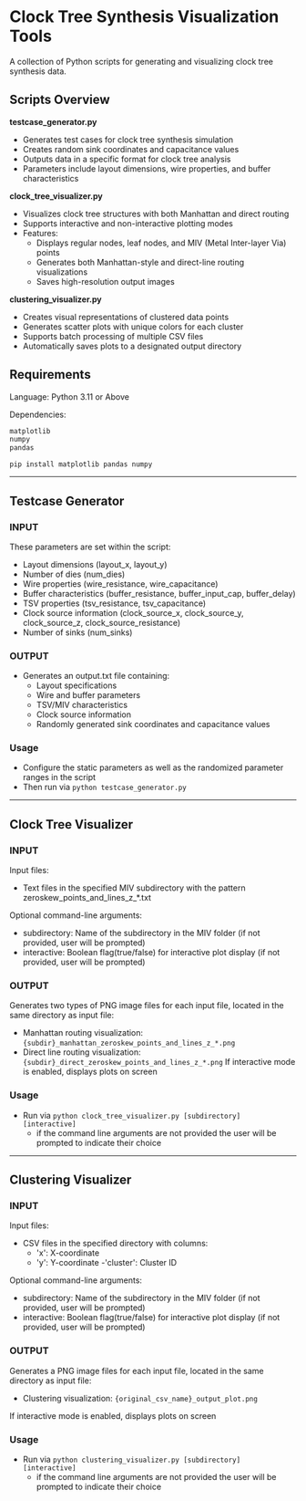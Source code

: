 # Clock Tree Synthesis Visualization Tools

A collection of Python scripts for generating and visualizing clock tree synthesis data.

## Scripts Overview

**testcase_generator.py**
- Generates test cases for clock tree synthesis simulation
- Creates random sink coordinates and capacitance values
- Outputs data in a specific format for clock tree analysis
- Parameters include layout dimensions, wire properties, and buffer characteristics

**clock_tree_visualizer.py**
- Visualizes clock tree structures with both Manhattan and direct routing
- Supports interactive and non-interactive plotting modes
- Features:
  - Displays regular nodes, leaf nodes, and MIV (Metal Inter-layer Via) points
  - Generates both Manhattan-style and direct-line routing visualizations
  - Saves high-resolution output images

**clustering_visualizer.py**
- Creates visual representations of clustered data points
- Generates scatter plots with unique colors for each cluster
- Supports batch processing of multiple CSV files
- Automatically saves plots to a designated output directory

## Requirements
Language: Python 3.11 or Above

Dependencies:
```python
matplotlib
numpy
pandas
```
`pip install matplotlib pandas numpy`

___

## Testcase Generator
### INPUT
These parameters are set within the script:
  - Layout dimensions (layout_x, layout_y)
  - Number of dies (num_dies)
  - Wire properties (wire_resistance, wire_capacitance)
  - Buffer characteristics (buffer_resistance, buffer_input_cap, buffer_delay)
  - TSV properties (tsv_resistance, tsv_capacitance)
  - Clock source information (clock_source_x, clock_source_y, clock_source_z, clock_source_resistance)
  - Number of sinks (num_sinks)

### OUTPUT
- Generates an output.txt file containing:
  - Layout specifications
  - Wire and buffer parameters
  - TSV/MIV characteristics
  - Clock source information
  - Randomly generated sink coordinates and capacitance values

### Usage
- Configure the static parameters as well as the randomized parameter ranges in the script
- Then run via `python testcase_generator.py`
___

## Clock Tree Visualizer
### INPUT
Input files:
  - Text files in the specified MIV subdirectory with the pattern zeroskew_points_and_lines_z_*.txt
    
Optional command-line arguments:
  - subdirectory: Name of the subdirectory in the MIV folder (if not provided, user will be prompted)
  - interactive: Boolean flag(true/false) for interactive plot display (if not provided, user will be prompted) 

### OUTPUT
Generates two types of PNG image files for each input file, located in the same directory as input file:
  - Manhattan routing visualization: `{subdir}_manhattan_zeroskew_points_and_lines_z_*.png`
  - Direct line routing visualization: `{subdir}_direct_zeroskew_points_and_lines_z_*.png`
If interactive mode is enabled, displays plots on screen

### Usage
- Run via `python clock_tree_visualizer.py [subdirectory] [interactive]`
  - if the command line arguments are not provided the user will be prompted to indicate their choice
___

## Clustering Visualizer
### INPUT
Input files:
  - CSV files in the specified directory with columns:
    - 'x': X-coordinate
    - 'y': Y-coordinate
    -'cluster': Cluster ID
    
Optional command-line arguments:
  - subdirectory: Name of the subdirectory in the MIV folder (if not provided, user will be prompted)
  - interactive: Boolean flag(true/false) for interactive plot display (if not provided, user will be prompted)

### OUTPUT
Generates a PNG image files for each input file, located in the same directory as input file:
  - Clustering visualization: `{original_csv_name}_output_plot.png`

If interactive mode is enabled, displays plots on screen

### Usage
- Run via `python clustering_visualizer.py [subdirectory] [interactive]`
  - if the command line arguments are not provided the user will be prompted to indicate their choice


